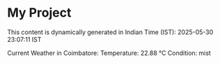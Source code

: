 # My Project

This content is dynamically generated in Indian Time (IST): 2025-05-30 23:07:11 IST


Current Weather in Coimbatore:
Temperature: 22.88 °C
Condition: mist
